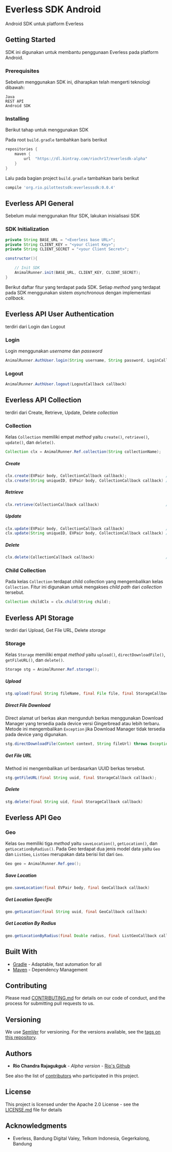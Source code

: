 # Everless SDK Android

Android SDK untuk platform Everless

## Getting Started

SDK ini digunakan untuk membantu penggunaan Everless pada platform Android.

### Prerequisites

Sebelum menggunakan SDK ini, diharapkan telah mengerti teknologi dibawah:

```
Java
REST API
Android SDK
```

### Installing

Berikut tahap untuk menggunakan SDK

Pada root `build.gradle` tambahkan baris berikut

```gradle
repositories {
    maven {
        url  "https://dl.bintray.com/riochr17/everlesdk-alpha" 
    }
}
```

Lalu pada bagian project `build.gradle` tambahkan baris berikut

```gradle
compile 'org.rio.pilottestsdk:everlesssdk:0.0.4'
```

## Everless API General

Sebelum mulai menggunakan fitur SDK, lakukan inisialisasi SDK

### SDK Initialization

```java
private String BASE_URL = "<Everless base URL>";
private String CLIENT_KEY = "<your Client Key>";
private String CLIENT_SECRET = "<your Client Secret>";

constructor(){

    // Init SDK
    AnimalRunner.init(BASE_URL, CLIENT_KEY, CLIENT_SECRET);
}
```

Berikut daftar fitur yang terdapat pada SDK. Setiap _method_ yang terdapat pada SDK menggunakan sistem _asynchronous_ dengan implementasi _callback_. 

## Everless API User Authentication

terdiri dari Login dan Logout

### Login

Login menggunakan _username_ dan _password_

```java
AnimalRunner.AuthUser.login(String username, String password, LoginCallback callback)
```

### Logout

```java
AnimalRunner.AuthUser.logout(LogoutCallback callback)
```

## Everless API Collection

terdiri dari Create, Retrieve, Update, Delete _collection_

### Collection

Kelas `Collection` memiliki empat _method_ yaitu `create()`, `retrieve()`, `update()`, dan `delete()`.

```java
Collection clx = AnimalRunner.Ref.collection(String collectionName);
```

##### Create
```java
clx.create(EVPair body, CollectionCallback callback);                 // create collection variasi 1
clx.create(String uniqueID, EVPair body, CollectionCallback callback) // create collection variasi 2
```

##### Retrieve
```java
clx.retrieve(CollectionCallback callback)                             // retrieve collection
```

##### Update
```java
clx.update(EVPair body, CollectionCallback callback)                  // update collection variasi 1
clx.update(String uniqueID, EVPair body, CollectionCallback callback) // update collection variasi 2
```

##### Delete
```java
clx.delete(CollectionCallback callback)                               // delete collection
```

### Child Collection

Pada kelas `Collection` terdapat child collection yang mengembalikan kelas `Collection`. Fitur ini digunakan untuk mengakses _child path_ dari _collection_ tersebut.

```java
Collection childClx = clx.child(String child);
```

## Everless API Storage

terdiri dari Upload, Get File URL, Delete _storage_

### Storage

Kelas `Storage` memiliki empat _method_ yaitu `upload()`, `directDownloadFile()`, `getFileURL()`, dan `delete()`.

```java
Storage stg = AnimalRunner.Ref.storage();
```

##### Upload
```java
stg.upload(final String fileName, final File file, final StorageCallback callback)
```

##### Direct File Download

Direct alamat url berkas akan mengunduh berkas menggunakan Download Manager yang tersedia pada device versi Gingerbread atau lebih terbaru. Metode ini mengembalikan `Exception` jika Download Manager tidak tersedia pada device yang digunakan.

```java
stg.directDownloadFile(Context context, String fileUrl) throws Exception;
```

##### Get File URL

Method ini mengembalikan url berdasarkan UUID berkas tersebut.

```java
stg.getFileURL(final String uuid, final StorageCallback callback);
```

##### Delete
```java
stg.delete(final String uid, final StorageCallback callback)
```

## Everless API Geo

### Geo

Kelas `Geo` memiliki tiga _method_ yaitu `saveLocation()`, `getLocation()`, dan `getLocationByRadius()`. Pada Geo terdapat dua jenis model data yaitu `Geo` dan `ListGeo`, `ListGeo` merupakan data berisi list dari `Geo`.

```java
Geo geo = AnimalRunner.Ref.geo();
```

##### Save Location
```java
geo.saveLocation(final EVPair body, final GeoCallback callback)
```

##### Get Location Specific
```java
geo.getLocation(final String uuid, final GeoCallback callback)
```

##### Get Location By Radius
```java
geo.getLocationByRadius(final Double radius, final ListGeoCallback callback)
```

## Built With

* [Gradle](http://www.https://gradle.org/) - Adaptable, fast automation for all
* [Maven](https://maven.apache.org/) - Dependency Management

## Contributing

Please read [CONTRIBUTING.md](https://gist.github.com/PurpleBooth/b24679402957c63ec426) for details on our code of conduct, and the process for submitting pull requests to us.

## Versioning

We use [SemVer](http://semver.org/) for versioning. For the versions available, see the [tags on this repository](https://github.com/your/project/tags). 

## Authors

* **Rio Chandra Rajagukguk** - *Alpha version* - [Rio's Github](https://github.com/riochr17)

See also the list of [contributors](https://github.com/your/project/contributors) who participated in this project.

## License

This project is licensed under the Apache 2.0 License - see the [LICENSE.md](LICENSE.md) file for details

## Acknowledgments

* Everless, Bandung Digital Valey, Telkom Indonesia, Gegerkalong, Bandung
